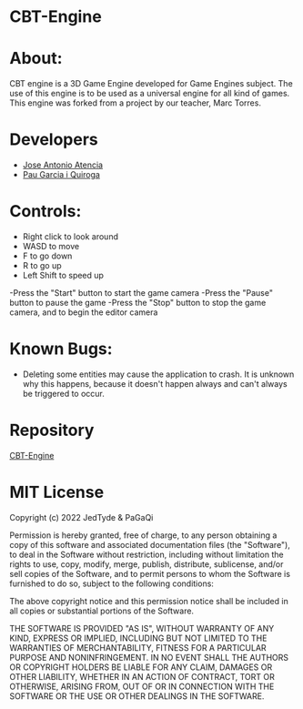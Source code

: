 # CBT-Engine

# About:
CBT engine is a 3D Game Engine developed for Game Engines subject. The use of this engine is to be used as a universal engine for all kind of games. This engine was forked from a project by our teacher, Marc Torres.

# Developers

- <a href="https://github.com/JedTyde">Jose Antonio Atencia</a>
- <a href="https://github.com/PaGaQi">Pau Garcia i Quiroga</a>

# Controls:

- Right click to look around
- WASD to move
- F to go down
- R to go up
- Left Shift to speed up

-Press the "Start" button to start the game camera
-Press the "Pause" button to pause the game
-Press the "Stop" button to stop the game camera, and to begin the editor camera

# Known Bugs:
- Deleting some entities may cause the application to crash. It is unknown why this happens, because it doesn't happen always and can't always be triggered to occur.

# Repository

<a href="https://github.com/JedTyde/CBT-Engine">CBT-Engine</a>

# MIT License
Copyright (c) 2022 JedTyde & PaGaQi

Permission is hereby granted, free of charge, to any person obtaining a copy of this software and associated documentation files (the "Software"), to deal in the Software without restriction, including without limitation the rights to use, copy, modify, merge, publish, distribute, sublicense, and/or sell copies of the Software, and to permit persons to whom the Software is furnished to do so, subject to the following conditions:

The above copyright notice and this permission notice shall be included in all copies or substantial portions of the Software.

THE SOFTWARE IS PROVIDED "AS IS", WITHOUT WARRANTY OF ANY KIND, EXPRESS OR IMPLIED, INCLUDING BUT NOT LIMITED TO THE WARRANTIES OF MERCHANTABILITY, FITNESS FOR A PARTICULAR PURPOSE AND NONINFRINGEMENT. IN NO EVENT SHALL THE AUTHORS OR COPYRIGHT HOLDERS BE LIABLE FOR ANY CLAIM, DAMAGES OR OTHER LIABILITY, WHETHER IN AN ACTION OF CONTRACT, TORT OR OTHERWISE, ARISING FROM, OUT OF OR IN CONNECTION WITH THE SOFTWARE OR THE USE OR OTHER DEALINGS IN THE SOFTWARE.
